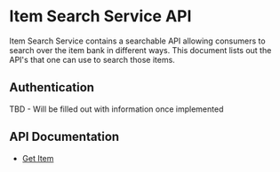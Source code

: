 # Item Search Service API

Item Search Service contains a searchable API allowing consumers to search over the item bank in different ways.  This document lists out the API's that one can use to search those items.

## Authentication
TBD - Will be filled out with information once implemented

## API Documentation

* [Get Item](get_item_api.md)